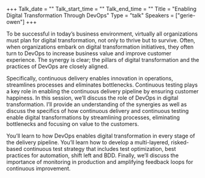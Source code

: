 +++
Talk_date = ""
Talk_start_time = ""
Talk_end_time = ""
Title = "Enabling Digital Transformation Through DevOps"
Type = "talk"
Speakers = ["gerie-owen"]
+++

To be successful in today’s business environment, virtually all
organizations must plan for digital transformation, not only to thrive
but to survive. Often, when organizations embark on digital
transformation initiatives, they often turn to DevOps to increase
business value and improve customer experience. The synergy is clear;
the pillars of digital transformation and the practices of DevOps are
closely aligned.

Specifically, continuous delivery enables innovation in operations,
streamlines processes and eliminates bottlenecks. Continuous testing
plays a key role in enabling the continuous delivery pipeline by
ensuring customer happiness. In this session, we’ll discuss the role of
DevOps in digital transformation. I’ll provide an understanding of the
synergies as well as discuss the specifics of how continuous delivery
and continuous testing enable digital transformations by streamlining
processes, eliminating bottlenecks and focusing on value to the
customers.

You’ll learn to how DevOps enables digital transformation in every stage
of the delivery pipeline. You’ll learn how to develop a multi-layered,
risked-based continuous test strategy that includes test optimization,
best practices for automation, shift left and BDD. Finally, we’ll
discuss the importance of monitoring in production and amplifying
feedback loops for continuous improvement.
